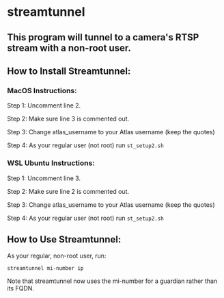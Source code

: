 # streamtunnel
## This program will tunnel to a camera's RTSP stream with a non-root user.

## How to Install Streamtunnel:

### MacOS Instructions:
Step 1: Uncomment line 2.

Step 2: Make sure line 3 is commented out.

Step 3: Change atlas_username to your Atlas username (keep the quotes)

Step 4: As your regular user (not root) run ```st_setup2.sh```


### WSL Ubuntu Instructions:
Step 1: Uncomment line 3.

Step 2: Make sure line 2 is commented out.

Step 3: Change atlas_username to your Atlas username (keep the quotes)

Step 4: As your regular user (not root) run ```st_setup2.sh```


## How to Use Streamtunnel:

As your regular, non-root user, run:

```streamtunnel mi-number ip```

Note that streamtunnel now uses the mi-number for a guardian rather than its FQDN.
